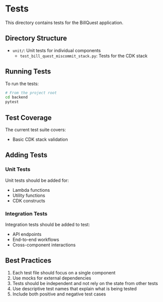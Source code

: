 # Tests

This directory contains tests for the BillQuest application.

## Directory Structure

- `unit/`: Unit tests for individual components
  - `test_bill_quest_miscommit_stack.py`: Tests for the CDK stack

## Running Tests

To run the tests:

```bash
# From the project root
cd backend
pytest
```

## Test Coverage

The current test suite covers:

- Basic CDK stack validation

## Adding Tests

### Unit Tests

Unit tests should be added for:

- Lambda functions
- Utility functions
- CDK constructs

### Integration Tests

Integration tests should be added to test:

- API endpoints
- End-to-end workflows
- Cross-component interactions

## Best Practices

1. Each test file should focus on a single component
2. Use mocks for external dependencies
3. Tests should be independent and not rely on the state from other tests
4. Use descriptive test names that explain what is being tested
5. Include both positive and negative test cases